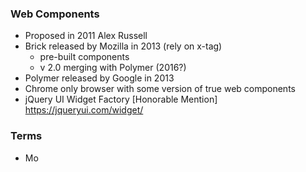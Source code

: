 ### Web Components

* Proposed in 2011 Alex Russell
* Brick released by Mozilla in 2013 (rely on x-tag)
    * pre-built components
    * v 2.0 merging with Polymer (2016?)
* Polymer released by Google in 2013
* Chrome only browser with some version of true web components
* jQuery UI Widget Factory [Honorable Mention] https://jqueryui.com/widget/






### Terms

* Mo
